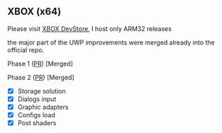 ## XBOX (x64)
Please visit [XBOX DevStore](https://xboxdevstore.github.io/), I host only ARM32 releases

the major part of the UWP improvements were merged already into the official repo.

Phase 1 ([PR](https://github.com/hrydgard/ppsspp/pull/17350)) [Merged]

Phase 2 ([PR](https://github.com/hrydgard/ppsspp/pull/17952)) [Merged]

- [x] Storage solution
- [x] Dialogs input
- [x] Graphic adapters
- [x] Configs load
- [x] Post shaders